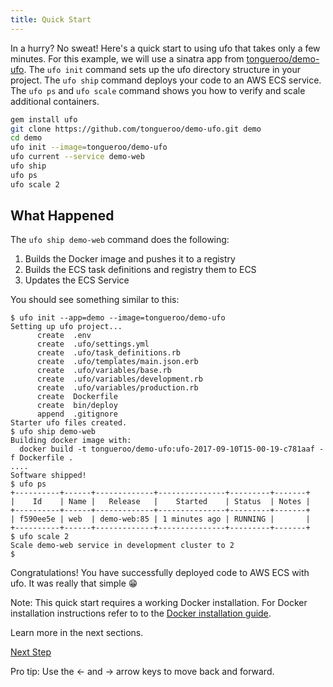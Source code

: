 ```yaml
---
title: Quick Start
---
```


In a hurry? No sweat! Here's a quick start to using ufo that takes only a few minutes. For this example, we will use a sinatra app from [tongueroo/demo-ufo](https://github.com/tongueroo/demo-ufo).  The `ufo init` command sets up the ufo directory structure in your project. The `ufo ship` command deploys your code to an AWS ECS service.  The `ufo ps` and `ufo scale` command shows you how to verify and scale additional containers.

```sh
gem install ufo
git clone https://github.com/tongueroo/demo-ufo.git demo
cd demo
ufo init --image=tongueroo/demo-ufo
ufo current --service demo-web
ufo ship
ufo ps
ufo scale 2
```

## What Happened

The `ufo ship demo-web` command does the following:

1. Builds the Docker image and pushes it to a registry
2. Builds the ECS task definitions and registry them to ECS
3. Updates the ECS Service

You should see something similar to this:

```
$ ufo init --app=demo --image=tongueroo/demo-ufo
Setting up ufo project...
      create  .env
      create  .ufo/settings.yml
      create  .ufo/task_definitions.rb
      create  .ufo/templates/main.json.erb
      create  .ufo/variables/base.rb
      create  .ufo/variables/development.rb
      create  .ufo/variables/production.rb
      create  Dockerfile
      create  bin/deploy
      append  .gitignore
Starter ufo files created.
$ ufo ship demo-web
Building docker image with:
  docker build -t tongueroo/demo-ufo:ufo-2017-09-10T15-00-19-c781aaf -f Dockerfile .
....
Software shipped!
$ ufo ps
+----------+------+-------------+---------------+---------+-------+
|    Id    | Name |   Release   |    Started    | Status  | Notes |
+----------+------+-------------+---------------+---------+-------+
| f590ee5e | web  | demo-web:85 | 1 minutes ago | RUNNING |       |
+----------+------+-------------+---------------+---------+-------+
$ ufo scale 2
Scale demo-web service in development cluster to 2
$
```

Congratulations! You have successfully deployed code to AWS ECS with ufo. It was really that simple 😁

Note: This quick start requires a working Docker installation.  For Docker installation instructions refer to to the [Docker installation guide](https://docs.docker.com/engine/installation/).

Learn more in the next sections.

<a id="next" class="btn btn-primary" href="{% link _docs/install.md %}">Next Step</a>
<p class="keyboard-tip">Pro tip: Use the <- and -> arrow keys to move back and forward.</p>

